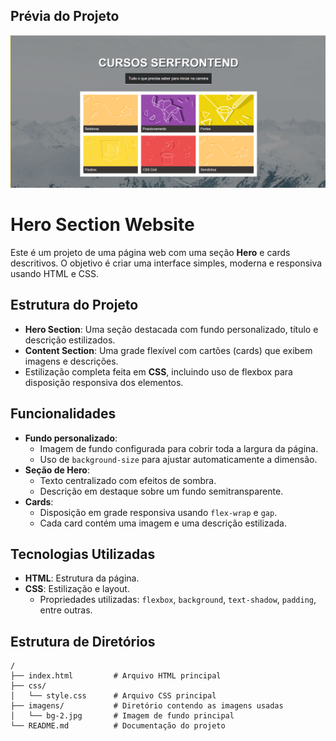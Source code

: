 ## Prévia do Projeto

![Prévia do projeto](Screenshot.png)

# Hero Section Website

Este é um projeto de uma página web com uma seção **Hero** e cards descritivos. O objetivo é criar uma interface simples, moderna e responsiva usando HTML e CSS.

## Estrutura do Projeto

- **Hero Section**: Uma seção destacada com fundo personalizado, título e descrição estilizados.
- **Content Section**: Uma grade flexível com cartões (cards) que exibem imagens e descrições.
- Estilização completa feita em **CSS**, incluindo uso de flexbox para disposição responsiva dos elementos.

## Funcionalidades

- **Fundo personalizado**:
  - Imagem de fundo configurada para cobrir toda a largura da página.
  - Uso de `background-size` para ajustar automaticamente a dimensão.
- **Seção de Hero**:
  - Texto centralizado com efeitos de sombra.
  - Descrição em destaque sobre um fundo semitransparente.
- **Cards**:
  - Disposição em grade responsiva usando `flex-wrap` e `gap`.
  - Cada card contém uma imagem e uma descrição estilizada.

## Tecnologias Utilizadas

- **HTML**: Estrutura da página.
- **CSS**: Estilização e layout.
  - Propriedades utilizadas: `flexbox`, `background`, `text-shadow`, `padding`, entre outras.

## Estrutura de Diretórios

```plaintext
/
├── index.html         # Arquivo HTML principal
├── css/
│   └── style.css      # Arquivo CSS principal
├── imagens/           # Diretório contendo as imagens usadas
│   └── bg-2.jpg       # Imagem de fundo principal
└── README.md          # Documentação do projeto
